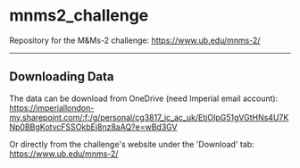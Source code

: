 # mnms2_challenge
Repository for the M&amp;Ms-2 challenge: https://www.ub.edu/mnms-2/

---------
## Downloading Data
The data can be download from OneDrive (need Imperial email account):\
https://imperiallondon-my.sharepoint.com/:f:/g/personal/cg3817_ic_ac_uk/EtjOIpG51gVGtHNs4U7KNp0BBgKotvcFSSOkbEj8nz8aAQ?e=wBd3GV

Or directly from the challenge's website under the 'Download' tab:\
https://www.ub.edu/mnms-2/
